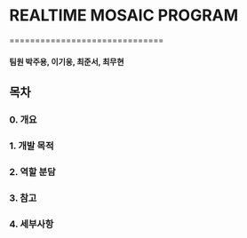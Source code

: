# REALTIME MOSAIC PROGRAM
==============================
#### 팀원   박주용, 이기웅, 최준서, 최무현

## 목차

### 0. 개요


### 1. 개발 목적


### 2. 역할 분담


### 3. 참고


### 4. 세부사항

